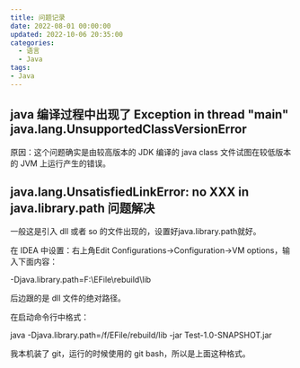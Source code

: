 ```yaml
---
title: 问题记录
date: 2022-08-01 00:00:00
updated: 2022-10-06 20:35:00
categories:
  - 语言
  - Java
tags:
- Java
---
```


## java 编译过程中出现了 Exception in thread "main" java.lang.UnsupportedClassVersionError

原因：这个问题确实是由较高版本的 JDK 编译的 java class 文件试图在较低版本的 JVM 上运行产生的错误。

## java.lang.UnsatisfiedLinkError: no XXX in java.library.path 问题解决

一般这是引入 dll 或者 so 的文件出现的，设置好java.library.path就好。

在 IDEA 中设置：右上角Edit Configurations→Configuration→VM options，输入下面内容：

-Djava.library.path=F:\EFile\rebuild\lib

后边跟的是 dll 文件的绝对路径。

在启动命令行中格式：

java -Djava.library.path=/f/EFile/rebuild/lib -jar Test-1.0-SNAPSHOT.jar

我本机装了 git，运行的时候使用的 git bash，所以是上面这种格式。
